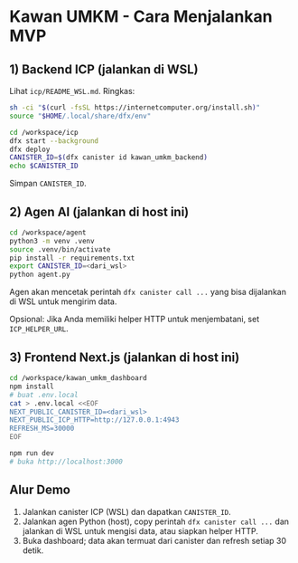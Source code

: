 # Kawan UMKM - Cara Menjalankan MVP

## 1) Backend ICP (jalankan di WSL)
Lihat `icp/README_WSL.md`.
Ringkas:
```bash
sh -ci "$(curl -fsSL https://internetcomputer.org/install.sh)"
source "$HOME/.local/share/dfx/env"

cd /workspace/icp
dfx start --background
dfx deploy
CANISTER_ID=$(dfx canister id kawan_umkm_backend)
echo $CANISTER_ID
```
Simpan `CANISTER_ID`.

## 2) Agen AI (jalankan di host ini)
```bash
cd /workspace/agent
python3 -m venv .venv
source .venv/bin/activate
pip install -r requirements.txt
export CANISTER_ID=<dari_wsl>
python agent.py
```
Agen akan mencetak perintah `dfx canister call ...` yang bisa dijalankan di WSL untuk mengirim data.

Opsional: Jika Anda memiliki helper HTTP untuk menjembatani, set `ICP_HELPER_URL`.

## 3) Frontend Next.js (jalankan di host ini)
```bash
cd /workspace/kawan_umkm_dashboard
npm install
# buat .env.local
cat > .env.local <<EOF
NEXT_PUBLIC_CANISTER_ID=<dari_wsl>
NEXT_PUBLIC_ICP_HTTP=http://127.0.0.1:4943
REFRESH_MS=30000
EOF

npm run dev
# buka http://localhost:3000
```

## Alur Demo
1. Jalankan canister ICP (WSL) dan dapatkan `CANISTER_ID`.
2. Jalankan agen Python (host), copy perintah `dfx canister call ...` dan jalankan di WSL untuk mengisi data, atau siapkan helper HTTP.
3. Buka dashboard; data akan termuat dari canister dan refresh setiap 30 detik.